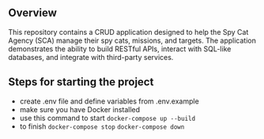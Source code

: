 ## Overview

This repository contains a CRUD application designed to help the Spy Cat Agency (SCA) manage their spy cats, missions, and targets. The application demonstrates the ability to build RESTful APIs, interact with SQL-like databases, and integrate with third-party services.

## Steps for starting the project

- create .env file and define variables from .env.example
- make sure you have Docker installed
- use this command to start
`docker-compose up --build`
- to finish
`docker-compose stop`
`docker-compose down`

